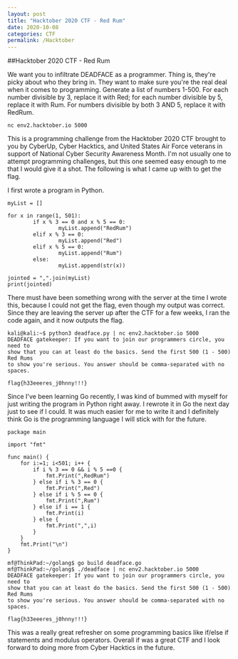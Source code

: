 ```yaml
---
layout: post
title: "Hacktober 2020 CTF - Red Rum"
date: 2020-10-08
categories: CTF
permalink: /Hacktober
---
```

##Hacktober 2020 CTF - Red Rum

We want you to infiltrate DEADFACE as a programmer. Thing is, they're picky about who they bring in. They want to make sure you're the real deal when it comes to programming. Generate a list of numbers 1-500. For each number divisible by 3, replace it with Red; for each number divisible by 5, replace it with Rum. For numbers divisible by both 3 AND 5, replace it with RedRum.

`nc env2.hacktober.io 5000`

This is a programming challenge from the Hacktober 2020 CTF brought to you by CyberUp, Cyber Hacktics, and United States Air Force veterans in support of National Cyber Security Awareness Month. I'm not usually one to attempt programming challenges, but this one seemed easy enough to me that I would give it a shot. The following is what I came up with to get the flag.

I first wrote a program in Python.

```
myList = []

for x in range(1, 501):
        if x % 3 == 0 and x % 5 == 0:
                myList.append("RedRum")
        elif x % 3 == 0:
                myList.append("Red")
        elif x % 5 == 0:
                myList.append("Rum")
        else:
                myList.append(str(x))

jointed = ",".join(myList)
print(jointed)
```

There must have been something wrong with the server at the time I wrote this, because I could not get the flag, even though my output was correct. Since they are leaving the server up after the CTF for a few weeks, I ran the code again, and it now outputs the flag.

```
kali@kali:~$ python3 deadface.py | nc env2.hacktober.io 5000
DEADFACE gatekeeper: If you want to join our programmers circle, you need to
show that you can at least do the basics. Send the first 500 (1 - 500) Red Rums
to show you're serious. You answer should be comma-separated with no spaces.

flag{h33eeeres_j0hnny!!!}
```

Since I've been learning Go recently, I was kind of bummed with myself for just writing the program in Python right away. I rewrote it in Go the next day just to see if I could. It was much easier for me to write it and I definitely think Go is the programming language I will stick with for the future.

```
package main

import "fmt"

func main() {
	for i:=1; i<501; i++ {
		if i % 3 == 0 && i % 5 ==0 {
			fmt.Print(",RedRum")
		} else if i % 3 == 0 {
			fmt.Print(",Red")
		} else if i % 5 == 0 {
			fmt.Print(",Rum")
		} else if i == 1 {
			fmt.Print(i)
		} else {
			fmt.Print(",",i)
		}
	}
	fmt.Print("\n")
}

mf@ThinkPad:~/golang$ go build deadface.go
mf@ThinkPad:~/golang$ ./deadface | nc env2.hacktober.io 5000
DEADFACE gatekeeper: If you want to join our programmers circle, you need to
show that you can at least do the basics. Send the first 500 (1 - 500) Red Rums
to show you're serious. You answer should be comma-separated with no spaces.

flag{h33eeeres_j0hnny!!!}
```

This was a really great refresher on some programming basics like if/else if statements and modulus operators. Overall if was a great CTF and I look forward to doing more from Cyber Hacktics in the future.
